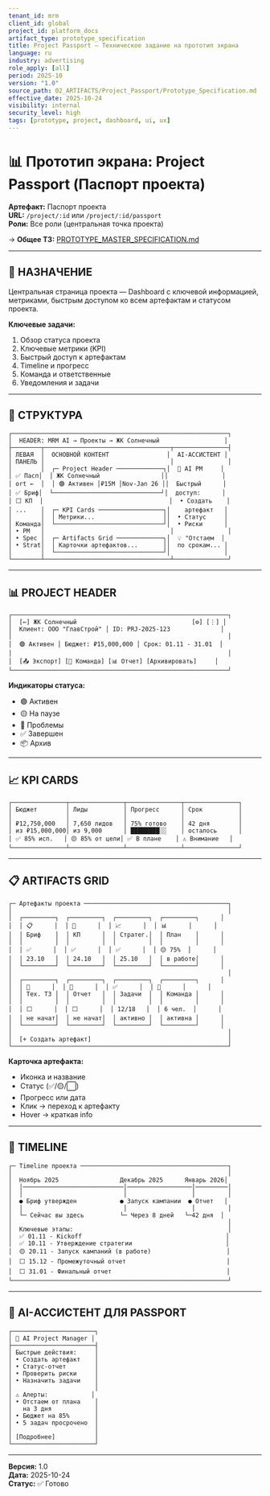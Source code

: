 ```yaml
---
tenant_id: mrm
client_id: global
project_id: platform_docs
artifact_type: prototype_specification
title: Project Passport — Техническое задание на прототип экрана
language: ru
industry: advertising
role_apply: [all]
period: 2025-10
version: "1.0"
source_path: 02_ARTIFACTS/Project_Passport/Prototype_Specification.md
effective_date: 2025-10-24
visibility: internal
security_level: high
tags: [prototype, project, dashboard, ui, ux]
---
```


# 📊 Прототип экрана: Project Passport (Паспорт проекта)

**Артефакт:** Паспорт проекта  
**URL:** `/project/:id` или `/project/:id/passport`  
**Роли:** Все роли (центральная точка проекта)

→ **Общее ТЗ:** [PROTOTYPE_MASTER_SPECIFICATION.md](../../PROTOTYPE_MASTER_SPECIFICATION.md)

---

## 🎯 НАЗНАЧЕНИЕ

Центральная страница проекта — Dashboard с ключевой информацией, метриками, быстрым доступом ко всем артефактам и статусом проекта.

**Ключевые задачи:**
1. Обзор статуса проекта
2. Ключевые метрики (KPI)
3. Быстрый доступ к артефактам
4. Timeline и прогресс
5. Команда и ответственные
6. Уведомления и задачи

---

## 📐 СТРУКТУРА

```
┌────────────────────────────────────────────────────────────┐
│  HEADER: MRM AI → Проекты → ЖК Солнечный                  │
├────────┬───────────────────────────────────┬───────────────┤
│ ЛЕВАЯ  │  ОСНОВНОЙ КОНТЕНТ                │  AI-АССИСТЕНТ │
│ ПАНЕЛЬ │                                   │               │
│        │  ┌─ Project Header ─────────────┐│  🤖 AI PM     │
│ ✅ Пасп│  │ ЖК Солнечный                 ││               │
│ ort ←  │  │ 🟢 Активен │₽15M │Nov-Jan 26 ││  Быстрый      │
│ ✅ Бриф│  └──────────────────────────────┘│  доступ:      │
│ ⬜ КП  │                                   │  • Создать    │
│ ...    │  ┌─ KPI Cards ──────────────────┐│    артефакт   │
│        │  │ Метрики...                   ││  • Статус     │
│ Команда│  └──────────────────────────────┘│  • Риски      │
│ • PM   │                                   │               │
│ • Spec │  ┌─ Artifacts Grid ─────────────┐│  💡 "Отстаем  │
│ • Strat│  │ Карточки артефактов...       ││  по срокам... │
│        │  └──────────────────────────────┘│               │
└────────┴───────────────────────────────────┴───────────────┘
```

---

## 📊 PROJECT HEADER

```
┌────────────────────────────────────────────────────────────┐
│  [←] ЖК Солнечный                                [⚙️] [⋮] │
│  Клиент: ООО "ГлавСтрой" │ ID: PRJ-2025-123              │
│                                                            │
│  🟢 Активен │ Бюджет: ₽15,000,000 │ Срок: 01.11 - 31.01  │
│                                                            │
│  [📤 Экспорт] [👥 Команда] [📊 Отчет] [Архивировать]     │
└────────────────────────────────────────────────────────────┘
```

**Индикаторы статуса:**
- 🟢 Активен
- 🟡 На паузе
- 🔴 Проблемы
- ✅ Завершен
- 📦 Архив

---

## 📈 KPI CARDS

```
┌───────────────┬───────────────┬───────────────┬───────────────┐
│ Бюджет        │ Лиды          │ Прогресс      │ Срок          │
│               │               │               │               │
│ ₽12,750,000   │ 7,650 лидов   │ 75% готово    │ 42 дня        │
│ из ₽15,000,000│ из 9,000      │ ████████░░    │ осталось      │
│ ✅ 85% исп.   │ 🟡 85% от цели│ ✅ В плане    │ ⚠️ Внимание   │
└───────────────┴───────────────┴───────────────┴───────────────┘
```

---

## 📋 ARTIFACTS GRID

```
┌─ Артефакты проекта ────────────────────────────────────────┐
│                                                            │
│  ┌─────────┐  ┌─────────┐  ┌─────────┐  ┌─────────┐      │
│  │ 📋      │  │ 💼      │  │ 📈      │  │ 📊      │      │
│  │ Бриф    │  │ КП      │  │ Стратег.│  │ План    │      │
│  │         │  │         │  │         │  │         │      │
│  │ ✅      │  │ ✅      │  │ ✅      │  │ 🟡 75%  │      │
│  │ 23.10   │  │ 24.10   │  │ 25.10   │  │ в работе│      │
│  └─────────┘  └─────────┘  └─────────┘  └─────────┘      │
│                                                            │
│  ┌─────────┐  ┌─────────┐  ┌─────────┐  ┌─────────┐      │
│  │ 📝      │  │ 📑      │  │ ✅      │  │ 👥      │      │
│  │ Тех. ТЗ │  │ Отчет   │  │ Задачи  │  │ Команда │      │
│  │         │  │         │  │         │  │         │      │
│  │ ⬜      │  │ ⬜      │  │ 12/18   │  │ 6 чел.  │      │
│  │ не начат│  │ не начат│  │ активно │  │ активна │      │
│  └─────────┘  └─────────┘  └─────────┘  └─────────┘      │
│                                                            │
│  [+ Создать артефакт]                                      │
└────────────────────────────────────────────────────────────┘
```

**Карточка артефакта:**
- Иконка и название
- Статус (✅/🟡/⬜)
- Прогресс или дата
- Клик → переход к артефакту
- Hover → краткая info

---

## 📅 TIMELINE

```
┌─ Timeline проекта ─────────────────────────────────────────┐
│                                                            │
│  Ноябрь 2025                 Декабрь 2025      Январь 2026│
│  │────────────────────────────│──────────────────│─────────│
│  │                            │                  │         │
│  ● Бриф утвержден            ● Запуск кампании  ● Отчет   │
│  │                            │                  │         │
│  └─ Сейчас вы здесь          └─ Через 8 дней   └─42 дня  │
│                                                            │
│  Ключевые этапы:                                           │
│  ✅ 01.11 - Kickoff                                        │
│  ✅ 10.11 - Утверждение стратегии                          │
│  🟡 20.11 - Запуск кампаний (в работе)                     │
│  ⬜ 15.12 - Промежуточный отчет                            │
│  ⬜ 31.01 - Финальный отчет                                │
└────────────────────────────────────────────────────────────┘
```

---

## 🤖 AI-АССИСТЕНТ ДЛЯ PASSPORT

```
┌───────────────────────┐
│ 🤖 AI Project Manager │
├───────────────────────┤
│ Быстрые действия:     │
│ • Создать артефакт    │
│ • Статус-отчет        │
│ • Проверить риски     │
│ • Назначить задачи    │
│                       │
│ ⚠️ Алерты:            │
│ • Отстаем от плана    │
│   на 3 дня            │
│ • Бюджет на 85%       │
│ • 5 задач просрочено  │
│                       │
│ [Подробнее]           │
└───────────────────────┘
```

---

**Версия:** 1.0  
**Дата:** 2025-10-24  
**Статус:** ✅ Готово

